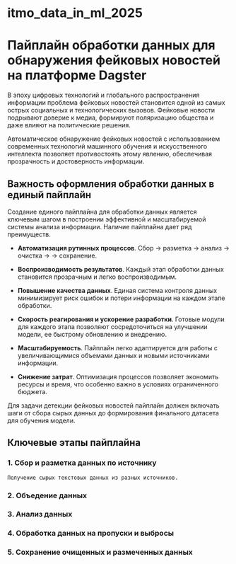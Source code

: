 # itmo_data_in_ml_2025

# Пайплайн обработки данных для обнаружения фейковых новостей на платформе Dagster

В эпоху цифровых технологий и глобального распространения информации проблема фейковых новостей становится одной из самых острых социальных и технологических вызовов. Фейковые новости подрывают доверие к медиа, формируют поляризацию общества и даже влияют на политические решения. 

Автоматическое обнаружение фейковых новостей с использованием современных технологий машинного обучения и искусственного интеллекта позволяет противостоять этому явлению, обеспечивая прозрачность и достоверность информации.


## Важность оформления обработки данных в единый пайплайн

Создание единого пайплайна для обработки данных является ключевым шагом в построении эффективной и масштабируемой системы анализа информации. Наличие пайплайна дает ряд преимуществ.

- **Автоматизация рутинных процессов**. Сбор → разметка → анализ → очистка →  → сохранение.

- **Воспроизводимость результатов**. Каждый этап обработки данных становится прозрачным и легко воспроизводимым.

- **Повышение качества данных**. Единая система контроля данных минимизирует риск ошибок и потери информации на каждом этапе обработки.

- **Скорость реагирования и ускорение разработки**. Готовые модули для каждого этапа позволяют сосредоточиться на улучшении модели, ее быстрому обновлению и внедрению.

- **Масштабируемость**. Пайплайн легко адаптируется для работы с увеличивающимися объемами данных и новыми источниками информации.

- **Снижение затрат**. Оптимизация процессов позволяет экономить ресурсы и время, что особенно важно в условиях ограниченного бюджета.

Для задачи детекции фейковых новостей пайплайн должен включать шаги от сбора сырых данных до формирования финального датасета для обучения модели.


## Ключевые этапы пайплайна

### 1. Сбор и разметка данных по источнику

    Получение сырых текстовых данных из разных источников.

### 2. Объедение данных

### 3. Анализ данных

### 4. Обработка данных на пропуски и выбросы

### 5. Сохранение очищенных и размеченных данных